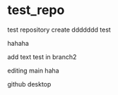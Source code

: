 # test_repo
test repository create
ddddddd test 

hahaha


add text test in branch2

editing main haha

github desktop